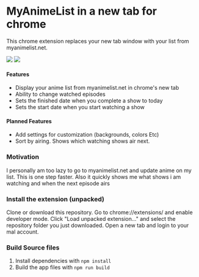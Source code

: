 # MyAnimeList in a new tab for chrome

This chrome extension replaces your new tab window with your list from myanimelist.net.

![](http://i.imgur.com/9MMsgAc.jpg)
![](http://i.imgur.com/JcKQRt5.jpg)

#### Features
- Display your anime list from myanimelist.net in chrome's new tab
- Ability to change watched episodes
- Sets the finished date when you complete a show to today
- Sets the start date when you start watching a show

#### Planned Features
- Add settings for customization (backgrounds, colors Etc)
- Sort by airing. Shows which watching shows air next.

### Motivation
I personally am too lazy to go to myanimelist.net and update anime on my list. This is one step faster. Also it quickly shows me what shows i am watching and when the next episode airs

### Install the extension (unpacked)

Clone or download this repository. Go to chrome://extensions/ and enable developer mode. Click "Load unpacked extension..." and select the repository folder you just downloaded. Open a new tab and login to your mal account.

### Build Source files

1. Install dependencies with `npm install`
2. Build the app files with `npm run build`

